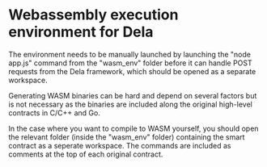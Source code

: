 # Webassembly execution environment for Dela #


The environment needs to be manually launched by launching the "node app.js" command from the "wasm_env" folder before it can handle POST requests from the Dela framework, which should be opened as a separate workspace.

Generating WASM binaries can be hard and depend on several factors but is not necessary as the binaries are included along the original high-level contracts in C/C++ and Go.

In the case where you want to compile to WASM yourself, you should open the relevant folder (inside the "wasm_env" folder) containing the smart contract as a seperate workspace. The commands are included as comments at the top of each original contract.
